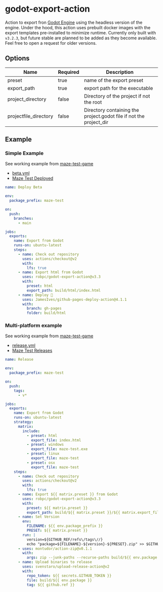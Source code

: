 # godot-export-action

Action to export fron [Godot Engine](https://godotengine.org/) using the headless version
of the engine. Under the hood, this action uses prebuilt docker images with the export
templates pre-installed to minimize runtime. Currently only built with `v3.2.3`, but future
stable are planned to be added as they become available. Feel free to open a request for
older versions.

## Options

| Name                  | Required | Description                                                        |
| --------------------- | -------- | ------------------------------------------------------------------ |
| preset                | true     | name of the export preset                                          |
| export_path           | true     | export path for the executable                                     |
| project_directory     | false    | Directory of the project if not the root                           |
| projectfile_directory | false    | Directory containing the project.godot file if not the project_dir |

## Example

### Simple Example

See working example from [maze-test-game](https://github.com/robpc/maze-test-game)
* [beta.yml](https://github.com/robpc/maze-test-game/blob/main/.github/workflows/beta.yml)
* [Maze Test Deployed](https://robpc.github.io/maze-test-game/)

```yaml
name: Deploy Beta

env:
  package_prefix: maze-test

on:
  push:
    branches:
      - main

jobs:
  exports:
    name: Export from Godot
    runs-on: ubuntu-latest
    steps:
      - name: Check out repository
        uses: actions/checkout@v2
        with:
          lfs: true
      - name: Export html from Godot
        uses: robpc/godot-export-action@v3.3
        with:
          preset: html
          export_path: build/html/index.html
      - name: Deploy 🚀
        uses: JamesIves/github-pages-deploy-action@4.1.1
        with:
          branch: gh-pages
          folder: build/html
```

### Multi-platform example

See working example from [maze-test-game](https://github.com/robpc/maze-test-game)
* [release.yml](https://github.com/robpc/maze-test-game/blob/main/.github/workflows/release.yml)
* [Maze Test Releases](https://github.com/robpc/maze-test-game/releases)

```yaml
name: Release

env:
  package_prefix: maze-test

on:
  push:
    tags:
      - v*

jobs:
  exports:
    name: Export from Godot
    runs-on: ubuntu-latest
    strategy:
      matrix:
        include:
          - preset: html
            export_file: index.html
          - preset: windows
            export_file: maze-test.exe
          - preset: linux
            export_file: maze-test
          - preset: osx
            export_file: maze-test
    steps:
      - name: Check out repository
        uses: actions/checkout@v2
        with:
          lfs: true
      - name: Export ${{ matrix.preset }} from Godot
        uses: robpc/godot-export-action@v3.3
        with:
          preset: ${{ matrix.preset }}
          export_path: build/${{ matrix.preset }}/${{ matrix.export_file }}
      - name: Set Version
        env:
          FILENAME: ${{ env.package_prefix }}
          PRESET: ${{ matrix.preset }}
        run: |
          version=${GITHUB_REF/refs\/tags\//}
          echo "package=${FILENAME}-${version}-${PRESET}.zip" >> $GITHUB_ENV
      - uses: montudor/action-zip@v0.1.1
        with:
          args: zip --junk-paths --recurse-paths build/${{ env.package }} build/${{ matrix.preset }}
      - name: Upload binaries to release
        uses: svenstaro/upload-release-action@v2
        with:
          repo_token: ${{ secrets.GITHUB_TOKEN }}
          file: build/${{ env.package }}
          tag: ${{ github.ref }}
```